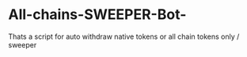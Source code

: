 # All-chains-SWEEPER-Bot-
Thats a script for auto withdraw native tokens or all chain tokens only / sweeper
